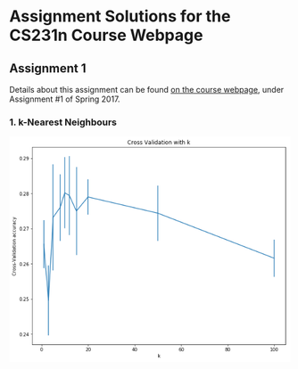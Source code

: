 Assignment Solutions for the CS231n Course Webpage
=======

## Assignment 1

Details about this assignment can be found [on the course webpage](http://cs231n.github.io/), under Assignment #1 of Spring 2017.

### 1. k-Nearest Neighbours
![kNN Cross-Validation](https://github.com/shreyaspadhy/CS231n/blob/master/k-Nearest%20Neighbours.png)



